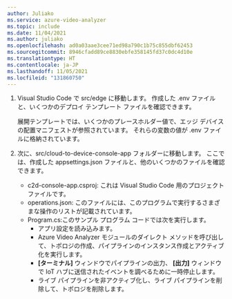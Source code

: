 ```yaml
---
author: Juliako
ms.service: azure-video-analyzer
ms.topic: include
ms.date: 11/04/2021
ms.author: juliako
ms.openlocfilehash: ad0a03aae3cee71ed98a790c1b75c855dbf62453
ms.sourcegitcommit: 8946cfadd89ce8830ebfe358145fd37c0dc4d10e
ms.translationtype: HT
ms.contentlocale: ja-JP
ms.lasthandoff: 11/05/2021
ms.locfileid: "131860750"
---
```

1. Visual Studio Code で src/edge に移動します。 作成した .env ファイルと、いくつかのデプロイ テンプレート ファイルを確認できます。

   展開テンプレートでは、いくつかのプレースホルダー値で、エッジ デバイスの配置マニフェストが参照されています。 それらの変数の値が .env ファイルに格納されています。
2. 次に、src/cloud-to-device-console-app フォルダーに移動します。 ここでは、作成した appsettings.json ファイルと、他のいくつかのファイルを確認できます。

   - c2d-console-app.csproj: これは Visual Studio Code 用のプロジェクト ファイルです。
   - operations.json: このファイルには、このプログラムで実行するさまざまな操作のリストが記載されています。
   - Program.cs:このサンプル プログラム コードでは次を実行します。
     - アプリ設定を読み込みます。
     - Azure Video Analyzer モジュールのダイレクト メソッドを呼び出して、トポロジの作成、パイプラインのインスタンス作成とアクティブ化を実行します。
     - **[ターミナル]** ウィンドウでパイプラインの出力、 **[出力]** ウィンドウで IoT ハブに送信されたイベントを調べるために一時停止します。
     - ライブ パイプラインを非アクティブ化し、ライブ パイプラインを削除して、トポロジを削除します。
